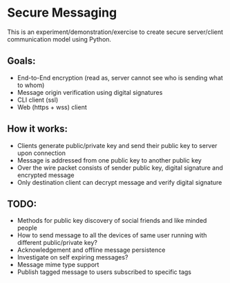 Secure Messaging
================

This is an experiment/demonstration/exercise to create secure server/client communication model using Python.

Goals:
------

- End-to-End encryption (read as, server cannot see who is sending what to whom)
- Message origin verification using digital signatures
- CLI client (ssl)
- Web (https + wss) client

How it works:
-------------

- Clients generate public/private key and send their public key to server upon connection
- Message is addressed from one public key to another public key
- Over the wire packet consists of sender public key, digital signature and encrypted message
- Only destination client can decrypt message and verify digital signature

TODO:
-----

- Methods for public key discovery of social friends and like minded people
- How to send message to all the devices of same user running with different public/private key?
- Acknowledgement and offline message persistence
- Investigate on self expiring messages?
- Message mime type support
- Publish tagged message to users subscribed to specific tags
